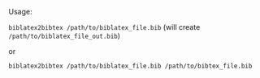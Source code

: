 Usage:

`biblatex2bibtex /path/to/biblatex_file.bib` (will create `/path/to/biblatex_file_out.bib`)

or 

`biblatex2bibtex /path/to/biblatex_file.bib /path/to/bibtex_file.bib`